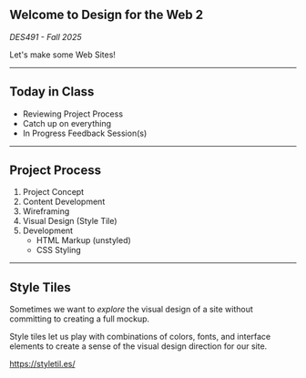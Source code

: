 ## Welcome to **Design for the Web 2**

_DES491 - Fall 2025_

Let's make some Web Sites!

---

## Today in Class

- Reviewing Project Process
- Catch up on everything
- In Progress Feedback Session(s)

---

## Project Process

1. Project Concept
2. Content Development
3. Wireframing
4. Visual Design (Style Tile)
5. Development
   - HTML Markup (unstyled)
   - CSS Styling

---

## Style Tiles

Sometimes we want to _explore_ the visual design of a site without committing to creating a full mockup.

Style tiles let us play with combinations of colors, fonts, and interface elements to create a sense of the visual design direction for our site.

https://styletil.es/
